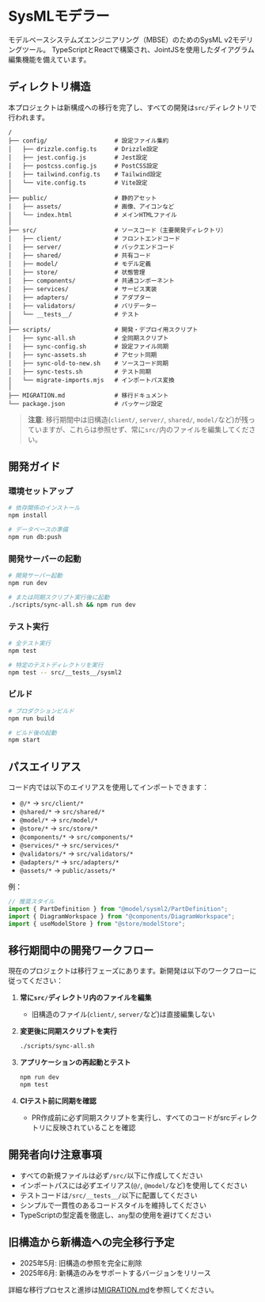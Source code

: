 # SysMLモデラー

モデルベースシステムズエンジニアリング（MBSE）のためのSysML v2モデリングツール。
TypeScriptとReactで構築され、JointJSを使用したダイアグラム編集機能を備えています。

## ディレクトリ構造

本プロジェクトは新構成への移行を完了し、すべての開発は`src/`ディレクトリで行われます。

```
/
├── config/                   # 設定ファイル集約
│   ├── drizzle.config.ts     # Drizzle設定
│   ├── jest.config.js        # Jest設定
│   ├── postcss.config.js     # PostCSS設定
│   ├── tailwind.config.ts    # Tailwind設定
│   └── vite.config.ts        # Vite設定
│
├── public/                   # 静的アセット
│   ├── assets/               # 画像、アイコンなど
│   └── index.html            # メインHTMLファイル
│
├── src/                      # ソースコード（主要開発ディレクトリ）
│   ├── client/               # フロントエンドコード
│   ├── server/               # バックエンドコード
│   ├── shared/               # 共有コード
│   ├── model/                # モデル定義
│   ├── store/                # 状態管理
│   ├── components/           # 共通コンポーネント
│   ├── services/             # サービス実装
│   ├── adapters/             # アダプター
│   ├── validators/           # バリデーター
│   └── __tests__/            # テスト
│
├── scripts/                  # 開発・デプロイ用スクリプト
│   ├── sync-all.sh           # 全同期スクリプト
│   ├── sync-config.sh        # 設定ファイル同期
│   ├── sync-assets.sh        # アセット同期
│   ├── sync-old-to-new.sh    # ソースコード同期
│   ├── sync-tests.sh         # テスト同期
│   └── migrate-imports.mjs   # インポートパス変換
│
├── MIGRATION.md              # 移行ドキュメント
└── package.json              # パッケージ設定
```

> **注意**: 移行期間中は旧構造(`client/`, `server/`, `shared/`, `model/`など)が残っていますが、これらは参照せず、常に`src/`内のファイルを編集してください。

## 開発ガイド

### 環境セットアップ

```bash
# 依存関係のインストール
npm install

# データベースの準備
npm run db:push
```

### 開発サーバーの起動

```bash
# 開発サーバー起動
npm run dev

# または同期スクリプト実行後に起動
./scripts/sync-all.sh && npm run dev
```

### テスト実行

```bash
# 全テスト実行
npm test

# 特定のテストディレクトリを実行
npm test -- src/__tests__/sysml2
```

### ビルド

```bash
# プロダクションビルド
npm run build

# ビルド後の起動
npm start
```

## パスエイリアス

コード内では以下のエイリアスを使用してインポートできます：

- `@/*` → `src/client/*`
- `@shared/*` → `src/shared/*`
- `@model/*` → `src/model/*`
- `@store/*` → `src/store/*`
- `@components/*` → `src/components/*`
- `@services/*` → `src/services/*`
- `@validators/*` → `src/validators/*`
- `@adapters/*` → `src/adapters/*`
- `@assets/*` → `public/assets/*`

例：
```typescript
// 推奨スタイル
import { PartDefinition } from "@model/sysml2/PartDefinition";
import { DiagramWorkspace } from "@components/DiagramWorkspace";
import { useModelStore } from "@store/modelStore";
```

## 移行期間中の開発ワークフロー

現在のプロジェクトは移行フェーズにあります。新開発は以下のワークフローに従ってください：

1. **常に`src/`ディレクトリ内のファイルを編集**
   - 旧構造のファイル(`client/`, `server/`など)は直接編集しない

2. **変更後に同期スクリプトを実行**
   ```bash
   ./scripts/sync-all.sh
   ```

3. **アプリケーションの再起動とテスト**
   ```bash
   npm run dev
   npm test
   ```

4. **CIテスト前に同期を確認**
   - PR作成前に必ず同期スクリプトを実行し、すべてのコードがsrcディレクトリに反映されていることを確認

## 開発者向け注意事項

- すべての新規ファイルは必ず`/src/`以下に作成してください
- インポートパスには必ずエイリアス(`@/`, `@model/`など)を使用してください
- テストコードは`/src/__tests__/`以下に配置してください
- シンプルで一貫性のあるコードスタイルを維持してください
- TypeScriptの型定義を徹底し、`any`型の使用を避けてください

## 旧構造から新構造への完全移行予定

- 2025年5月: 旧構造の参照を完全に削除
- 2025年6月: 新構造のみをサポートするバージョンをリリース

詳細な移行プロセスと進捗は[MIGRATION.md](./MIGRATION.md)を参照してください。